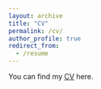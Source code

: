```yaml
---
layout: archive
title: "CV"
permalink: /cv/
author_profile: true
redirect_from:
  - /resume
---
```


You can find my 
[CV](https://github.com/isabelhabicht/isabelhabicht.github.io/files/14021448/CV_Habicht_Git.pdf)
here.
